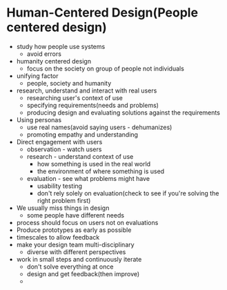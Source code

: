 # Human-Centered Design(People centered design)

- study how people use systems
  - avoid errors
- humanity centered design
  - focus on the society on group of people not individuals
- unifying factor
  - people, society and humanity
- research, understand and interact with real users
  - researching user's context of use
  - specifying requirements(needs and problems)
  - producing design and evaluating solutions against the requirements
- Using personas
  - use real names(avoid saying users - dehumanizes)
  - promoting empathy and understanding
- Direct engagement with users
  - observation - watch users
  - research - understand context of use
    - how something is used in the real world
    - the environment of where something is used
  - evaluation - see what problems might have
    - usability testing
    - don't rely solely on evaluation(check to see if you're solving the right problem first)
- We usually miss things in design
  - some people have different needs
- process should focus on users not on evaluations
- Produce prototypes as early as possible
- timescales to allow feedback
- make your design team multi-disciplinary
  - diverse with different perspectives
- work in small steps and continuously iterate
  - don't solve everything at once
  - design and get feedback(then improve)
  - 